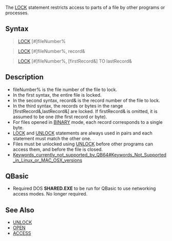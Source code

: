 The [LOCK](LOCK) statement restricts access to parts of a file by other programs or processes.

## Syntax

> [LOCK](LOCK) [#]fileNumber%

> [LOCK](LOCK) [#]fileNumber%, record&

> [LOCK](LOCK) [#]fileNumber%, [firstRecord&] TO lastRecord&

## Description

* fileNumber% is the file number of the file to lock.
* In the first syntax, the entire file is locked.
* In the second syntax, record& is the record number of the file to lock.
* In the third syntax, the records or bytes in the range [firstRecord&,lastRecord&] are locked. If firstRecord& is omitted, it is assumed to be one (the first record or byte).
* For files opened in [BINARY](BINARY) mode, each record corresponds to a single byte.
* [LOCK](LOCK) and [UNLOCK](UNLOCK) statements are always used in pairs and each statement must match the other one.
* Files must be unlocked using [UNLOCK](UNLOCK) before other programs can access them, and before the file is closed.
* [Keywords_currently_not_supported_by_QB64#Keywords_Not_Supported_in_Linux_or_MAC_OSX_versions](Keywords-currently-not-supported-by-QB64#Keywords-Not-Supported-in-Linux-or-MAC-OSX-versions)

## QBasic

* Required DOS **SHARED.EXE** to be run for QBasic to use networking access modes. No longer required.

## See Also

* [UNLOCK](UNLOCK)
* [OPEN](OPEN)
* [ACCESS](ACCESS)
